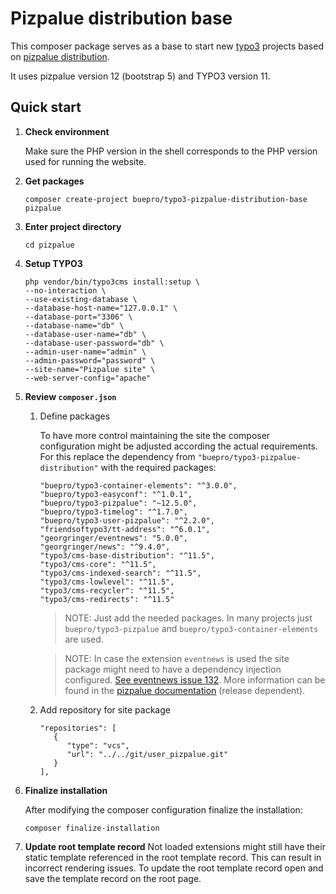 # Pizpalue distribution base

This composer package serves as a base to start new [typo3](https://typo3.org) projects based on
[pizpalue distribution](https://extensions.typo3.org/extension/pizpalue_distribution/).

It uses pizpalue version 12 (bootstrap 5) and TYPO3 version 11.

## Quick start

1. **Check environment**

   Make sure the PHP version in the shell corresponds to the PHP version used for running
   the website.


3. **Get packages**
   ```
   composer create-project buepro/typo3-pizpalue-distribution-base pizpalue
   ```

4. **Enter project directory**
   ```
   cd pizpalue
   ```

5. **Setup TYPO3**
   ```
   php vendor/bin/typo3cms install:setup \
   --no-interaction \
   --use-existing-database \
   --database-host-name="127.0.0.1" \
   --database-port="3306" \
   --database-name="db" \
   --database-user-name="db" \
   --database-user-password="db" \
   --admin-user-name="admin" \
   --admin-password="password" \
   --site-name="Pizpalue site" \
   --web-server-config="apache"
   ```

6. **Review `composer.json`**

   1. Define packages

      To have more control maintaining the site the composer configuration might be adjusted according the actual
      requirements. For this replace the dependency from `"buepro/typo3-pizpalue-distribution"` with the required
      packages:
      ```
      "buepro/typo3-container-elements": "^3.0.0",
      "buepro/typo3-easyconf": "^1.0.1",
      "buepro/typo3-pizpalue": "~12.5.0",
      "buepro/typo3-timelog": "^1.7.0",
      "buepro/typo3-user-pizpalue": "^2.2.0",
      "friendsoftypo3/tt-address": "^6.0.1",
      "georgringer/eventnews": "5.0.0",
      "georgringer/news": "^9.4.0",
      "typo3/cms-base-distribution": "^11.5",
      "typo3/cms-core": "^11.5",
      "typo3/cms-indexed-search": "^11.5",
      "typo3/cms-lowlevel": "^11.5",
      "typo3/cms-recycler": "^11.5",
      "typo3/cms-redirects": "^11.5"
      ```
      > NOTE: Just add the needed packages. In many projects just `buepro/typo3-pizpalue` and
      `buepro/typo3-container-elements` are used.

      > NOTE: In case the extension `eventnews` is used the site package might need to have a dependency injection
      > configured. [See eventnews issue 132](https://github.com/georgringer/eventnews/issues/132#issuecomment-1051920269).
      > More information can be found in the
      > [pizpalue documentation](https://docs.typo3.org/p/buepro/typo3-pizpalue/main/en-us/Administration/Extensions/Eventnews.html)
      > (release dependent).

   2. Add repository for site package

      ```
      "repositories": [
         {
            "type": "vcs",
            "url": "../../git/user_pizpalue.git"
         }
      ],
      ```

7. **Finalize installation**

   After modifying the composer configuration finalize the installation:
   ```
   composer finalize-installation
   ```

8. **Update root template record**
   Not loaded extensions might still have their static template referenced in the root template record. This can result
   in incorrect rendering issues. To update the root template record open and save the template record on the root page.
